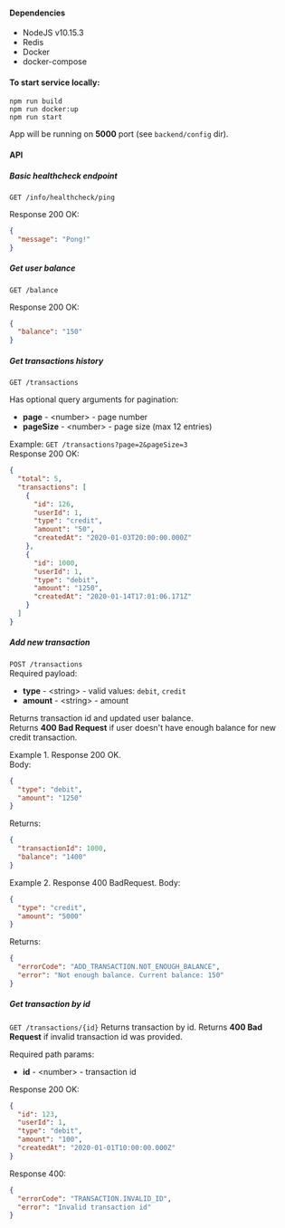 #### Dependencies
- NodeJS v10.15.3
- Redis
- Docker 
- docker-compose

#### To start service locally:
```
npm run build
npm run docker:up
npm run start
```

App will be running on **5000** port (see `backend/config` dir).

#### API
##### Basic healthcheck endpoint 
`GET /info/healthcheck/ping`

Response 200 OK:
```json
{
  "message": "Pong!"
}
```

##### Get user balance 
`GET /balance`

Response 200 OK:
```json
{
  "balance": "150"
}
```

##### Get transactions history
`GET /transactions`

Has optional query arguments for pagination:
- **page** - \<number> - page number
- **pageSize** - \<number> - page size (max 12 entries)

Example: `GET /transactions?page=2&pageSize=3`  
Response 200 OK:
```json
{
  "total": 5,
  "transactions": [
    {
      "id": 126,
      "userId": 1,
      "type": "credit",
      "amount": "50",
      "createdAt": "2020-01-03T20:00:00.000Z"
    },
    {
      "id": 1000,
      "userId": 1,
      "type": "debit",
      "amount": "1250",
      "createdAt": "2020-01-14T17:01:06.171Z"
    }
  ]
}
```

##### Add new transaction
`POST /transactions`  
Required payload:
- **type** - \<string> - valid values: `debit`, `credit`
- **amount** - \<string> - amount

Returns transaction id and updated user balance.  
Returns **400 Bad Request** if user doesn't have enough balance for new credit transaction.

Example 1. Response 200 OK.  
Body:
```json
{
  "type": "debit",
  "amount": "1250"
}
```
Returns:
```json
{
  "transactionId": 1000,
  "balance": "1400"
}
```

Example 2. Response 400 BadRequest. Body:
```json
{
  "type": "credit",
  "amount": "5000"
}
```
Returns:
```json
{
  "errorCode": "ADD_TRANSACTION.NOT_ENOUGH_BALANCE",
  "error": "Not enough balance. Current balance: 150"
}
```

##### Get transaction by id
`GET /transactions/{id}`
Returns transaction by id.
Returns **400 Bad Request** if invalid transaction id was provided.

Required path params:
- **id** - \<number> - transaction id

Response 200 OK:
```json
{
  "id": 123,
  "userId": 1,
  "type": "debit",
  "amount": "100",
  "createdAt": "2020-01-01T10:00:00.000Z"
}
``` 

Response 400:
```json
{
  "errorCode": "TRANSACTION.INVALID_ID",
  "error": "Invalid transaction id"
}
```
